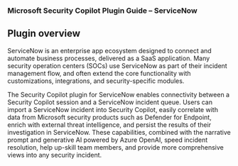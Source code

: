### Microsoft Security Copilot Plugin Guide – ServiceNow  

 
## Plugin overview 

ServiceNow is an enterprise app ecosystem designed to connect and automate business processes, delivered as a SaaS application. Many security operation centers (SOCs) use ServiceNow as part of their incident management flow, and often extend the core functionality with customizations, integrations, and security-specific modules. 

The Security Copilot plugin for ServiceNow enables connectivity between a Security Copilot session and a ServiceNow incident queue. Users can import a ServiceNow incident into Security Copilot, easily correlate with data from Microsoft security products such as Defender for Endpoint, enrich with external threat intelligence, and persist the results of their investigation in ServiceNow. These capabilities, combined with the narrative prompt and generative AI powered by Azure OpenAI, speed incident resolution, help up-skill team members, and provide more comprehensive views into any security incident.  

